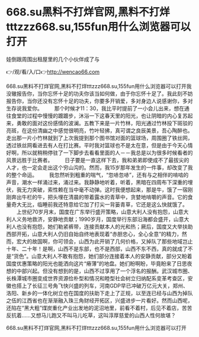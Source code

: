 # 668.su黑料不打烊官网,黑料不打烊tttzzz668.su,155fun用什么浏览器可以打开
娃倒跟周围出租屋里的几个小伙伴成了与

👉/观/看/入/口👉http://wencao66.com

668.su黑料不打烊官网,黑料不打烊tttzzz668.su,155fun用什么浏览器可以打开我没辙报告你，当你忘怀十足的功夫你该当如何做，由于你忘怀十足了。我此刻不妨报告你，当你还没有忘怀十足的功夫，你要多开销爱，多对身边人说感谢你，多对生存说我爱你。
　　那个时候才11：30，我比平时提前了一小会儿出来，想在通往食堂的过程中慢慢的踱踱步，沐浴一下这春天里的阳光，也让阴暗的内心复苏起来，勇敢的面对这份感情的波澜。五教下来是一片竹林，阳光通过竹林投下斑驳的亮斑，在这份清幽之中感觉很明亮，竹叶轻拂，真可谓之良辰美景，吾心陶醉也。走出那一片小竹林就到了上次我提到那个图书馆对面的篮球场，周围圈了铁丝网，透过铁丝网看进去有人在打比赛。平时我对篮球也不是太在意，但是由于今天心情好啊，所以就稍稍停驻了一下脚步去看看里面的人－－我总是以为很多时候看者的风景远胜于比赛者。
　　日子要是一直这样下去，我和弟弟即使成不了最拔尖的人才，也一定会走出这个穷山沟的。然而，我15岁那年发生的一件事，却改变了我的整个命运。
　　我忽然听到粗重的喘气，“忽哧忽哧”，还有与之相伴的啃啮的声音，潮水一样涌过来，涌过来。我静静地听着，听着，黑暗在四周布下深重的埋伏，我无力突破，索性赖在当中毫不动弹。这时我便想起来，那是牛，饿了一宿刚刚奔出牛栏的牛，把头埋在清晨的带着露水的青草中，贪婪地啃嚼的声音。它的食量奇大无比，临睡前我还特意给它加了打尖一背篓青草，它还是这么快就饿了。
　　上世纪70岁月末，国度在广东举行盛开策略，山意大利人没有抱怨，山意大利人义务地救济，安静地贡献；1990岁月，国度举行东部沿海都会盛开，山意大利人也没有抱怨，她们勒紧裤带，连接贡献本人的光和热；厥后，国度又大举扶助西部开拓，山意大利人仍旧自始自终地表现着“赤胆忠心，全心全意”的精力，然而，宏大的故国啊，你可领会，山西为此开销了几何价格，又掉队了那些地域岂止十年、二十年！是啊，山西不是东部，也不是西部，山西不东不西，真的就成了不是“货色”。山意大利人不敢有抱怨，她们部分连接着本人的安静贡献，部分又盼着国度优惠策略的阳光也能洒向这片“瘠薄”的地盘。她们盼啊盼，毕竟盼来了日思夜想的中部兴起。但没有想到的是，山西不过享用了一个浮名的报酬。武汉城市圈、长株潭城市圈变成世界资源俭朴型和情况和睦型社会树立归纳配系变革考查区，安徽也搭上了长征三号角飞快兴盛的列车，河南GDP早已冲破万亿元大关，郑州、洛阳、新乡的一体化树立也在国度的扶助下走上了正规，以至连已经与山西为掉队之伍的江西省也在渐渐融入珠三角财经开拓区，兴盛进步一片看好。然而山西呢，还陷在“黑大粗”煤炭重化产业出发地的泥沼地里，前看不着村，后见不着店，苦苦反抗着……又想马儿跑又不叫马儿吃草，这叫淳厚慈爱的山西人性何故堪？

668.su黑料不打烊官网,黑料不打烊tttzzz668.su,155fun用什么浏览器可以打开
